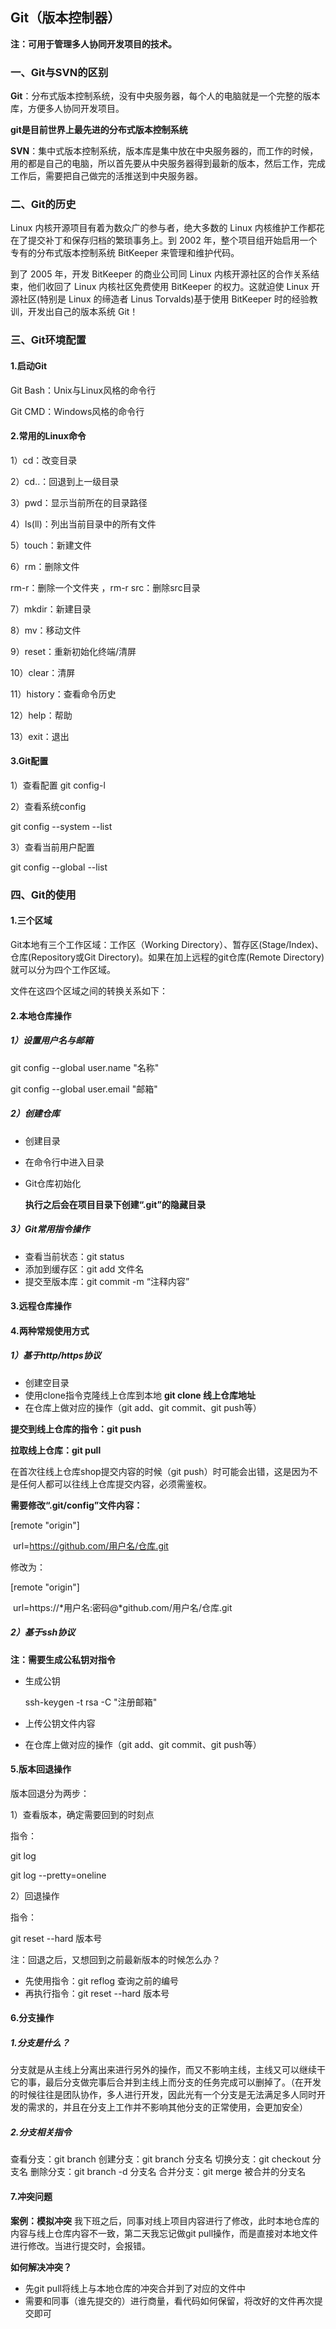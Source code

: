 ## Git（版本控制器）

**注：可用于管理多人协同开发项目的技术。**

### 一、Git与SVN的区别

**Git**：分布式版本控制系统，没有中央服务器，每个人的电脑就是一个完整的版本库，方便多人协同开发项目。

**git是目前世界上最先进的分布式版本控制系统**

**SVN**：集中式版本控制系统，版本库是集中放在中央服务器的，而工作的时候，用的都是自己的电脑，所以首先要从中央服务器得到最新的版本，然后工作，完成工作后，需要把自己做完的活推送到中央服务器。

### 二、Git的历史

Linux 内核开源项目有着为数众广的参与者，绝大多数的 Linux 内核维护工作都花在了提交补丁和保存归档的繁琐事务上。到 2002 年，整个项目组开始启用一个专有的分布式版本控制系统 BitKeeper 来管理和维护代码。

到了 2005 年，开发 BitKeeper 的商业公司同 Linux 内核开源社区的合作关系结束，他们收回了 Linux 内核社区免费使用 BitKeeper 的权力。这就迫使 Linux 开源社区(特别是 Linux 的缔造者 Linus Torvalds)基于使用 BitKeeper 时的经验教训，开发出自己的版本系统 Git！

### 三、Git环境配置

#### 1.启动Git

Git Bash：Unix与Linux风格的命令行

Git CMD：Windows风格的命令行

#### 2.常用的Linux命令

1）cd：改变目录

2）cd..：回退到上一级目录

3）pwd：显示当前所在的目录路径

4）ls(ll)：列出当前目录中的所有文件

5）touch：新建文件

6）rm：删除文件

rm-r：删除一个文件夹 ，rm-r src：删除src目录

7）mkdir：新建目录

8）mv：移动文件

9）reset：重新初始化终端/清屏

10）clear：清屏

11）history：查看命令历史

12）help：帮助

13）exit：退出

#### 3.Git配置

1）查看配置 git config-l

2）查看系统config

git config --system --list

3）查看当前用户配置

git config --global --list

### 四、Git的使用

#### 1.三个区域

Git本地有三个工作区域：工作区（Working Directory）、暂存区(Stage/Index)、仓库(Repository或Git Directory)。如果在加上远程的git仓库(Remote Directory)就可以分为四个工作区域。

文件在这四个区域之间的转换关系如下：



#### 2.本地仓库操作

##### 1）设置用户名与邮箱

git config --global user.name "名称"

git config --global user.email "邮箱"

##### 2）创建仓库

- 创建目录

- 在命令行中进入目录

- Git仓库初始化

  **执行之后会在项目目录下创建“.git”的隐藏目录**

##### 3）Git常用指令操作

- 查看当前状态：git status 
- 添加到缓存区：git add 文件名
- 提交至版本库：git commit -m “注释内容”

#### 3.远程仓库操作

#### 4.两种常规使用方式

##### 1）基于http/https协议

-  创建空目录
- 使用clone指令克隆线上仓库到本地
  **git clone 线上仓库地址**
- 在仓库上做对应的操作（git add、git commit、git push等）

**提交到线上仓库的指令：git push**

**拉取线上仓库：git pull**

在首次往线上仓库shop提交内容的时候（git push）时可能会出错，这是因为不是任何人都可以往线上仓库提交内容，必须需鉴权。

**需要修改“.git/config”文件内容：**

[remote "origin"]

​	url=https://github.com/用户名/仓库.git

修改为：

[remote "origin"]

​	url=https://*用户名:密码@*github.com/用户名/仓库.git

##### 2）基于ssh协议

**注：需要生成公私钥对指令**

- 生成公钥

  ssh-keygen -t rsa -C "注册邮箱"


- 上传公钥文件内容


- 在仓库上做对应的操作（git add、git commit、git push等）

#### 5.版本回退操作

版本回退分为两步：

1）查看版本，确定需要回到的时刻点

指令：

git log

git log --pretty=oneline

2）回退操作

指令：

git reset --hard 版本号

注：回退之后，又想回到之前最新版本的时候怎么办？

- 先使用指令：git reflog 查询之前的编号
- 再执行指令：git reset --hard 版本号

#### 6.分支操作

##### 1.分支是什么？

分支就是从主线上分离出来进行另外的操作，而又不影响主线，主线又可以继续干它的事，最后分支做完事后合并到主线上而分支的任务完成可以删掉了。（在开发的时候往往是团队协作，多人进行开发，因此光有一个分支是无法满足多人同时开发的需求的，并且在分支上工作并不影响其他分支的正常使用，会更加安全）

##### 2.分支相关指令

查看分支：git branch
创建分支：git branch 分支名
切换分支：git checkout 分支名 
删除分支：git branch -d 分支名
合并分支：git merge 被合并的分支名

#### 7.冲突问题

**案例：模拟冲突**
我下班之后，同事对线上项目内容进行了修改，此时本地仓库的内容与线上仓库内容不一致，第二天我忘记做git pull操作，而是直接对本地文件进行修改。当进行提交时，会报错。

**如何解决冲突？**

- 先git pull将线上与本地仓库的冲突合并到了对应的文件中
- 需要和同事（谁先提交的）进行商量，看代码如何保留，将改好的文件再次提交即可







